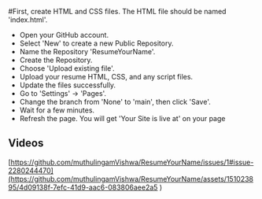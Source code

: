 #First, create HTML and CSS files. The HTML file should be named 'index.html'.
- Open your GitHub account.
- Select 'New' to create a new Public Repository.
- Name the Repository 'ResumeYourName'.
- Create the Repository.
- Choose 'Upload existing file'.
- Upload your resume HTML, CSS, and any script files.
- Update the files successfully.
- Go to 'Settings' -> 'Pages'.
- Change the branch from 'None' to 'main', then click 'Save'.
- Wait for a few minutes.
- Refresh the page. You will get 'Your Site is live at' on your page

## Videos
[https://github.com/muthulingamVishwa/ResumeYourName/issues/1#issue-2280244470](https://github.com/muthulingamVishwa/ResumeYourName/assets/151023895/4d09138f-7efc-41d9-aac6-083806aee2a5
)
